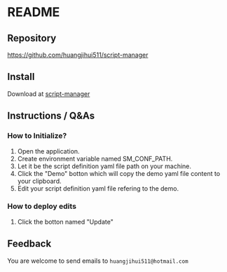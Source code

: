 # README
## Repository
https://github.com/huangjihui511/script-manager
## Install
Download at [script-manager](https://github.com/huangjihui511/script-manager/raw/master/bin/script-manager)
## Instructions / Q&As
### How to Initialize?
1. Open the application.
2. Create environment variable named SM_CONF_PATH.
3. Let it be the script definition yaml file path on your machine.
4. Click the "Demo" botton which will copy the demo yaml file content to your clipboard.
5. Edit your script definition yaml file refering to the demo.
### How to deploy edits
1. Click the botton named "Update"
## Feedback
You are welcome to send emails to `huangjihui511@hotmail.com`